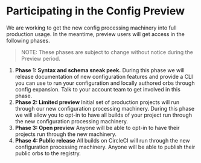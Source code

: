 # Participating in the Config Preview

We are working to get the new config processing machinery into full production usage. In the meantime, preview users will get access in the following phases.
 
> NOTE: These phases are subject to change without notice during the Preview period.

1. **Phase 1: Syntax and schema sneak peek.**
During this phase we will release documentation of new configuration features and provide a CLI you can use to run your configuration and locally authored orbs through config expansion. Talk to your account team to get involved in this phase.
2. **Phase 2: Limited preview**
Initial set of production projects will run through our new configuration processing machinery. During this phase we will allow you to opt-in to have all builds of your project run through the new configuration processing machinery. 
3. **Phase 3: Open preview**
Anyone will be able to opt-in to have their projects run through the new machinery. 
4. **Phase 4: Public release**
All builds on CircleCI will run through the new configuration processing machinery. Anyone will be able to publish their public orbs to the registry.